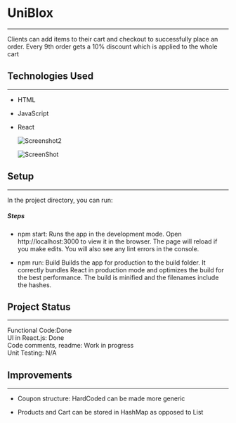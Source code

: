 <h1>UniBlox</h1>
<hr><p>Clients can add items to their cart and checkout to successfully place an order. Every 9th order gets a 10% discount which is applied to the whole cart</p><h2>Technologies Used</h2>
<hr><ul>
<li>HTML</li>
</ul><ul>
<li>JavaScript</li>
</ul><ul>
<li>React</li>
 
![Screenshot2](https://user-images.githubusercontent.com/22251836/185807603-8412ce28-1d3d-46cf-b76d-54f1fc7b0f2a.png)
  
![ScreenShot](https://user-images.githubusercontent.com/22251836/185807364-6148f18e-5d2c-42ad-b343-8d933a162c51.png)
</ul><h2>Setup</h2>
<hr><p>In the project directory, you can run:</p><h5>Steps</h5><ul>
<li>npm start: Runs the app in the development mode. Open http://localhost:3000 to view it in the browser.  The page will reload if you make edits. You will also see any lint errors in the console.</li>
</ul><ul>
<li>npm run: Build Builds the app for production to the build folder. It correctly bundles React in production mode and optimizes the build for the best performance.  The build is minified and the filenames include the hashes.</li>
</ul><h2>Project Status</h2>
<hr><p>Functional Code:Done<br>
UI in React.js: Done<br>
Code comments, readme: Work in progress<br>
Unit Testing: N/A</p><h2>Improvements</h2>
<hr><ul>
<li>Coupon structure: HardCoded can be made more generic</li>
</ul><ul>
<li>Products and Cart can be stored in HashMap as opposed to List</li>
</ul>
